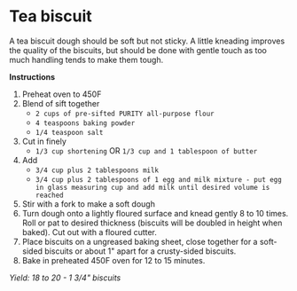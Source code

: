 # Tea biscuit

A tea biscuit dough should be soft but not sticky. A little kneading improves the quality of the biscuits, but should be done with gentle touch as too much handling tends to make them tough.

**Instructions**
1. Preheat oven to 450F
2. Blend of sift together
    - `2 cups of pre-sifted PURITY all-purpose flour`
    - `4 teaspoons baking powder`
    - `1/4 teaspoon salt`
3. Cut in finely
    - `1/3 cup shortening` OR `1/3 cup and 1 tablespoon of butter`
4. Add
    - `3/4 cup plus 2 tablespoons milk`
    - `3/4 cup plus 2 tablespoons of 1 egg and milk mixture - put egg in glass measuring cup and add milk until desired volume is reached`
5. Stir with a fork to make a soft dough
6. Turn dough onto a lightly floured surface and knead gently 8 to 10 times. Roll or pat to desired thickness (biscuits will be doubled in height when baked). Cut out with a floured cutter.
7. Place biscuits on a ungreased baking sheet, close together for a soft-sided biscuits or about 1" apart for a crusty-sided biscuits.
8. Bake in preheated 450F oven for 12 to 15 minutes.

_Yield: 18 to 20 - 1 3/4" biscuits_
